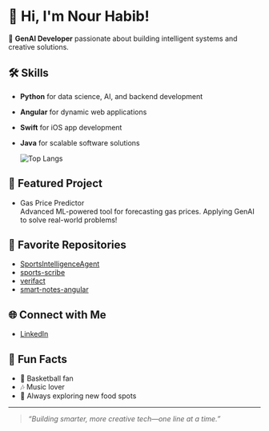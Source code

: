 # 👋 Hi, I'm Nour Habib!

🚀 **GenAI Developer** passionate about building intelligent systems and creative solutions.

## 🛠️ Skills
- **Python** for data science, AI, and backend development
- **Angular** for dynamic web applications
- **Swift** for iOS app development
- **Java** for scalable software solutions

  ![Top Langs](https://github-readme-stats.vercel.app/api/top-langs/?username=nour-habib&hide_progress=false&theme=radical)

## 🧠 Featured Project
- Gas Price Predictor  
  Advanced ML-powered tool for forecasting gas prices. Applying GenAI to solve real-world problems!

## 🌟 Favorite Repositories
- [SportsIntelligenceAgent](https://github.com/nour-habib/SportsIntelligenceAgent)
- [sports-scribe](https://github.com/nour-habib/sports-scribe)
- [verifact](https://github.com/nour-habib/verifact)
- [smart-notes-angular](https://github.com/nour-habib/smart-notes-angular)

## 🌐 Connect with Me
- [LinkedIn](https://www.linkedin.com/in/nourhabib23/)

## 🎵 Fun Facts
- 🏀 Basketball fan
- 🎶 Music lover
- 🍜 Always exploring new food spots


---

> *“Building smarter, more creative tech—one line at a time.”*

<!-- Let's connect and collaborate on GenAI, sports analytics, or any cool project! -->


